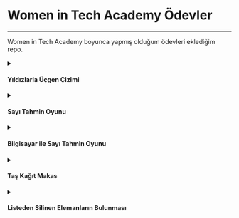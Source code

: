 # Women in Tech Academy Ödevler

---

Women in Tech Academy boyunca yapmış olduğum ödevleri eklediğim repo.

<details>
<summary>

#### Yıldızlarla Üçgen Çizimi

</summary>
  
![gif](https://media.giphy.com/media/eGO8AfEHjNKKNOPCrl/giphy.gif)
  
##### [Kod](1-yildizlarla_ucgen_cizimi.ipynb)

</details>

<details>
<summary>

#### Sayı Tahmin Oyunu

</summary>

##### [Kod](2-sayi_tahmin_oyunu.ipynb)

</details>

<details>
<summary>

#### Bilgisayar ile Sayı Tahmin Oyunu

</summary>

##### [Kod](3-sayi_tahmin_bilgisayar.ipynb) 

</details>

<details>
<summary>

#### Taş Kağıt Makas

</summary>

##### [Kod](4-tas_kagit_makas.ipynb)

</details>

<details>
<summary>

#### Listeden Silinen Elemanların Bulunması

</summary>

##### [Kod](5-listeden_silinenleri_bulma.ipynb) 

</details>
